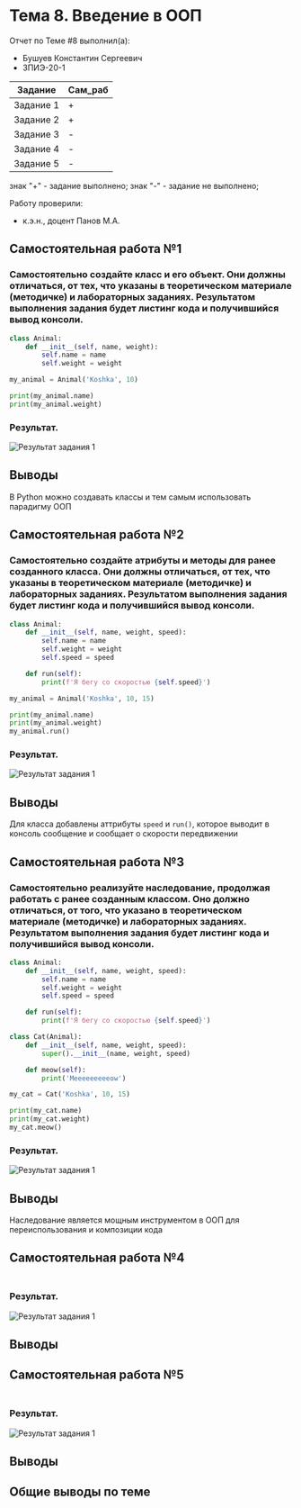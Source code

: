 # Тема 8. Введение в ООП
Отчет по Теме #8 выполнил(а):
- Бушуев Константин Сергеевич
- ЗПИЭ-20-1

| Задание    | Сам_раб |
|------------|---------|
| Задание 1  | +       |
| Задание 2  | +       |
| Задание 3  | -       |
| Задание 4  | -       |
| Задание 5  | -       |

знак "+" - задание выполнено; знак "-" - задание не выполнено;

Работу проверили:
- к.э.н., доцент Панов М.А.

## Самостоятельная работа №1
### Самостоятельно создайте класс и его объект. Они должны отличаться, от тех, что указаны в теоретическом материале (методичке) и лабораторных заданиях. Результатом выполнения задания будет листинг кода и получившийся вывод консоли.

```python
class Animal:
    def __init__(self, name, weight):
        self.name = name
        self.weight = weight

my_animal = Animal('Koshka', 10)

print(my_animal.name)
print(my_animal.weight)
```

### Результат.

![Результат задания 1](./pic/sam8_1.png)

## Выводы

В Python можно создавать классы и тем самым использовать парадигму ООП

## Самостоятельная работа №2
### Самостоятельно создайте атрибуты и методы для ранее созданного класса. Они должны отличаться, от тех, что указаны в теоретическом материале (методичке) и лабораторных заданиях. Результатом выполнения задания будет листинг кода и получившийся вывод консоли.

```python
class Animal:
    def __init__(self, name, weight, speed):
        self.name = name
        self.weight = weight
        self.speed = speed

    def run(self):
        print(f'Я бегу со скоростью {self.speed}')

my_animal = Animal('Koshka', 10, 15)

print(my_animal.name)
print(my_animal.weight)
my_animal.run()
```

### Результат.

![Результат задания 1](./pic/sam8_2.png)

## Выводы

Для класса добавлены аттрибуты `speed` и `run()`, которое выводит в консоль сообщение и сообщает о скорости передвижении

## Самостоятельная работа №3
### Самостоятельно реализуйте наследование, продолжая работать с ранее созданным классом. Оно должно отличаться, от того, что указано в теоретическом материале (методичке) и лабораторных заданиях. Результатом выполнения задания будет листинг кода и получившийся вывод консоли.

```python
class Animal:
    def __init__(self, name, weight, speed):
        self.name = name
        self.weight = weight
        self.speed = speed

    def run(self):
        print(f'Я бегу со скоростью {self.speed}')

class Cat(Animal):
    def __init__(self, name, weight, speed):
        super().__init__(name, weight, speed)

    def meow(self):
        print('Meeeeeeeeeow')

my_cat = Cat('Koshka', 10, 15)

print(my_cat.name)
print(my_cat.weight)
my_cat.meow()
```

### Результат.

![Результат задания 1](./pic/sam8_3.png)

## Выводы

Наследование является мощным инструментом в ООП для переиспользования и композиции кода

## Самостоятельная работа №4
###

```python

```

### Результат.

![Результат задания 1](./pic/sam8_4.png)

## Выводы

## Самостоятельная работа №5
###

```python

```

### Результат.

![Результат задания 1](./pic/sam8_5.png)

## Выводы

## Общие выводы по теме